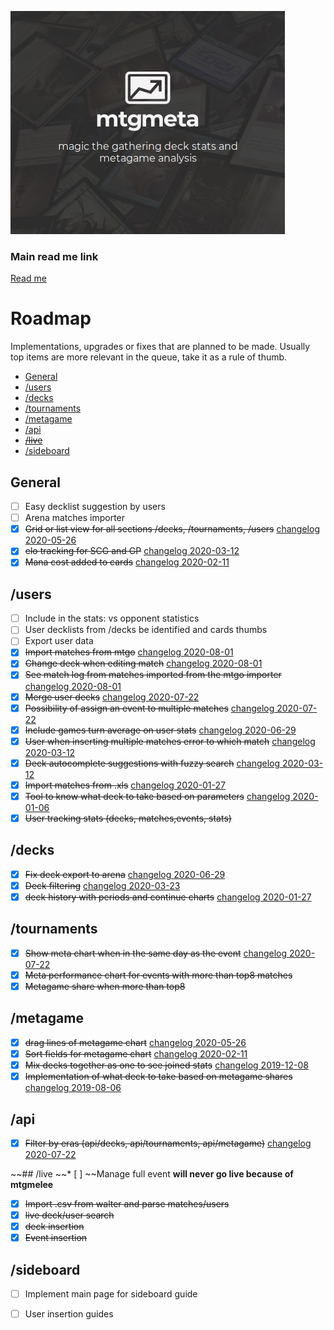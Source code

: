 [<img src="https://raw.githubusercontent.com/mtgmetaio/Read-me-first/master/mtgmetalogo.jpg">](https://mtgmeta.io)

### Main read me link

[Read me](https://github.com/mtgmetaio/Read-me-first)

# Roadmap

Implementations, upgrades or fixes that are planned to be made. Usually top items are more relevant in the queue, take it as a rule of thumb.

- [General](#general)
- [/users](#/users)
- [/decks](#/decks)
- [/tournaments](#/tournaments)
- [/metagame](#/metagame)
- [/api](#/api)
- ~~[/live](#/live)~~
- [/sideboard](#/sideboard)


## General
* [ ] Easy decklist suggestion by users
* [ ] Arena matches importer
* [x] ~~Grid or list view for all sections /decks, /tournaments, /users~~ [changelog 2020-05-26](https://github.com/mtgmetaio/changelog#2020-05-26)
* [x] ~~elo tracking for SCG and GP~~ [changelog 2020-03-12](https://github.com/mtgmetaio/changelog#2020-03-12)
* [x] ~~Mana cost added to cards~~ [changelog 2020-02-11](https://github.com/mtgmetaio/changelog#2020-02-11)

## /users

* [ ] Include in the stats: vs opponent statistics
* [ ] User decklists from /decks be identified and cards thumbs
* [ ] Export user data
* [x] ~~Import matches from mtgo~~ [changelog 2020-08-01](https://github.com/mtgmetaio/changelog/blob/master/README.md#2020-08-01)
* [x] ~~Change deck when editing match~~ [changelog 2020-08-01](https://github.com/mtgmetaio/changelog/blob/master/README.md#2020-08-01)
* [x] ~~See match log from matches imported from the mtgo importer~~ [changelog 2020-08-01](https://github.com/mtgmetaio/changelog/blob/master/README.md#2020-08-01)
* [x] ~~Merge user decks~~ [changelog 2020-07-22](https://github.com/mtgmetaio/changelog#2020-07-22)
* [x] ~~Possibility of assign an event to multiple matches~~ [changelog 2020-07-22](https://github.com/mtgmetaio/changelog#2020-07-22)
* [x] ~~Include games turn average on user stats~~ [changelog 2020-06-29](https://github.com/mtgmetaio/changelog#2020-06-29)
* [x] ~~User when inserting multiple matches error to which match~~ [changelog 2020-03-12](https://github.com/mtgmetaio/changelog#2020-03-12)
* [x] ~~Deck autocomplete suggestions with fuzzy search~~ [changelog 2020-03-12](https://github.com/mtgmetaio/changelog#2020-03-12)
* [x] ~~Import matches from .xls~~ [changelog 2020-01-27](https://github.com/mtgmetaio/changelog#2020-01-27)
* [x] ~~Tool to know what deck to take based on parameters~~ [changelog 2020-01-06](https://github.com/mtgmetaio/changelog#2020-01-06)
* [x] ~~User tracking stats (decks, matches,events, stats)~~

## /decks
* [x] ~~Fix deck export to arena~~ [changelog 2020-06-29](https://github.com/mtgmetaio/changelog#2020-06-29)
* [x] ~~Deck filtering~~ [changelog 2020-03-23](https://github.com/mtgmetaio/changelog#2020-03-23)
* [x] ~~deck history with periods and continue charts~~ [changelog 2020-01-27](https://github.com/mtgmetaio/changelog#2020-01-27)

## /tournaments
* [x] ~~Show meta chart when in the same day as the event~~ [changelog 2020-07-22](https://github.com/mtgmetaio/changelog#2020-07-22)
* [x] ~~Meta performance chart for events with more than top8 matches~~
* [x] ~~Metagame share when more than top8~~

## /metagame
* [x] ~~drag lines of metagame chart~~ [changelog 2020-05-26](https://github.com/mtgmetaio/changelog#2020-05-26)
* [x] ~~Sort fields for metagame chart~~ [changelog 2020-02-11](https://github.com/mtgmetaio/changelog#2020-02-11)
* [x] ~~Mix decks together as one to see joined stats~~ [changelog 2019-12-08](https://github.com/mtgmetaio/changelog#2019-12-08)
* [x] ~~Implementation of what deck to take based on metagame shares~~ [changelog 2019-08-06](https://github.com/mtgmetaio/changelog#2019-08-06)

## /api
* [x] ~~Filter by eras (api/decks, api/tournaments, api/metagame)~~ [changelog 2020-07-22](https://github.com/mtgmetaio/changelog#2020-07-22)

~~## /live
~~* [ ] ~~Manage full event __will never go live because of mtgmelee__
* [x] ~~Import .csv from walter and parse matches/users~~ 
* [x] ~~live deck/user search~~
* [x] ~~deck insertion~~
* [x] ~~Event insertion~~

## /sideboard
* [ ] Implement main page for sideboard guide
* [ ] User insertion guides

